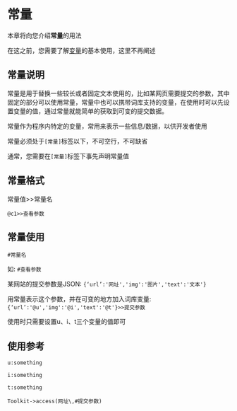 # 常量
本章将向您介绍**常量**的用法

在这之前，您需要了解[变量]()的基本使用，这里不再阐述

## 常量说明
常量是用于替换一些较长或者固定文本使用的，比如某网页需要提交的参数，其中固定的部分可以使用常量，常量中也可以携带词库支持的变量，在使用时可以先设置变量的值，通过常量就能简单的获取到可变的提交数据。

常量作为程序内特定的变量，常用来表示一些信息/数据，以供开发者使用

常量必须处于`[常量]`标签以下，不可空行，不可缺省

通常，您需要在`[常量]`标签下事先声明常量值

## 常量格式
常量值>>常量名

```
@c1>>查看参数
```

## 常量使用
`#常量名`

如: `#查看参数`

某网站的提交参数是JSON: `{‘url’:'网址','img':'图片','text':'文本'}`

用常量表示这个参数，并在可变的地方加入词库变量: `{‘url’:'@u','img':'@i','text':'@t'}>>提交参数`

使用时只需要设置u、i、t三个变量的值即可

## 使用参考

```
u:something

i:something

t:something

Toolkit->access(网址\,#提交参数)
```

